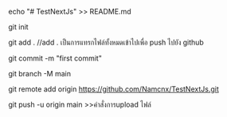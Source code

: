 echo "# TestNextJs" >> README.md

git init

git add . //add . เป็นการแทรกไฟล์ทั้งหมดเข้าไปเพื่อ push ไปยัง github

git commit -m "first commit"

git branch -M main

git remote add origin https://github.com/Namcnx/TestNextJs.git

git push -u origin main  >>คำสั่งการupload ไฟล์
